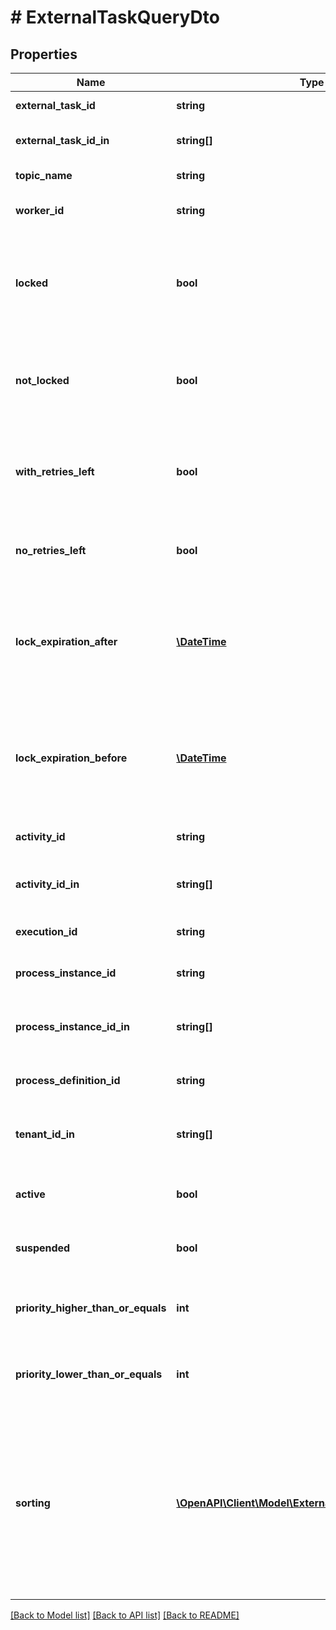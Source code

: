 # # ExternalTaskQueryDto

## Properties

Name | Type | Description | Notes
------------ | ------------- | ------------- | -------------
**external_task_id** | **string** | Filter by an external task&#39;s id. | [optional]
**external_task_id_in** | **string[]** | Filter by the comma-separated list of external task ids. | [optional]
**topic_name** | **string** | Filter by an external task topic. | [optional]
**worker_id** | **string** | Filter by the id of the worker that the task was most recently locked by. | [optional]
**locked** | **bool** | Only include external tasks that are currently locked (i.e., they have a lock time and it has not expired). Value may only be &#x60;true&#x60;, as &#x60;false&#x60; matches any external task. | [optional]
**not_locked** | **bool** | Only include external tasks that are currently not locked (i.e., they have no lock or it has expired). Value may only be &#x60;true&#x60;, as &#x60;false&#x60; matches any external task. | [optional]
**with_retries_left** | **bool** | Only include external tasks that have a positive (&amp;gt; 0) number of retries (or &#x60;null&#x60;). Value may only be &#x60;true&#x60;, as &#x60;false&#x60; matches any external task. | [optional]
**no_retries_left** | **bool** | Only include external tasks that have 0 retries. Value may only be &#x60;true&#x60;, as &#x60;false&#x60; matches any external task. | [optional]
**lock_expiration_after** | [**\DateTime**](\DateTime.md) | Restrict to external tasks that have a lock that expires after a given date. By [default](https://docs.camunda.org/manual/7.15/reference/rest/overview/date-format/), the date must have the format &#x60;yyyy-MM-dd&#39;T&#39;HH:mm:ss.SSSZ&#x60;, e.g., &#x60;2013-01-23T14:42:45.000+0200&#x60;. | [optional]
**lock_expiration_before** | [**\DateTime**](\DateTime.md) | Restrict to external tasks that have a lock that expires before a given date. By [default](https://docs.camunda.org/manual/7.15/reference/rest/overview/date-format/), the date must have the format &#x60;yyyy-MM-dd&#39;T&#39;HH:mm:ss.SSSZ&#x60;, e.g., &#x60;2013-01-23T14:42:45.000+0200&#x60;. | [optional]
**activity_id** | **string** | Filter by the id of the activity that an external task is created for. | [optional]
**activity_id_in** | **string[]** | Filter by the comma-separated list of ids of the activities that an external task is created for. | [optional]
**execution_id** | **string** | Filter by the id of the execution that an external task belongs to. | [optional]
**process_instance_id** | **string** | Filter by the id of the process instance that an external task belongs to. | [optional]
**process_instance_id_in** | **string[]** | Filter by a comma-separated list of process instance ids that an external task may belong to. | [optional]
**process_definition_id** | **string** | Filter by the id of the process definition that an external task belongs to. | [optional]
**tenant_id_in** | **string[]** | Filter by a comma-separated list of tenant ids. An external task must have one of the given tenant ids. | [optional]
**active** | **bool** | Only include active tasks. Value may only be &#x60;true&#x60;, as &#x60;false&#x60; matches any external task. | [optional]
**suspended** | **bool** | Only include suspended tasks. Value may only be &#x60;true&#x60;, as &#x60;false&#x60; matches any external task. | [optional]
**priority_higher_than_or_equals** | **int** | Only include jobs with a priority higher than or equal to the given value. Value must be a valid &#x60;long&#x60; value. | [optional]
**priority_lower_than_or_equals** | **int** | Only include jobs with a priority lower than or equal to the given value. Value must be a valid &#x60;long&#x60; value. | [optional]
**sorting** | [**\OpenAPI\Client\Model\ExternalTaskQueryDtoSorting[]**](ExternalTaskQueryDtoSorting.md) | A JSON array of criteria to sort the result by. Each element of the array is a JSON object that                     specifies one ordering. The position in the array identifies the rank of an ordering, i.e., whether                     it is primary, secondary, etc. The ordering objects have the following properties:                      **Note:** The &#x60;sorting&#x60; properties will not be applied to the External Task count query. | [optional]

[[Back to Model list]](../../README.md#models) [[Back to API list]](../../README.md#endpoints) [[Back to README]](../../README.md)
